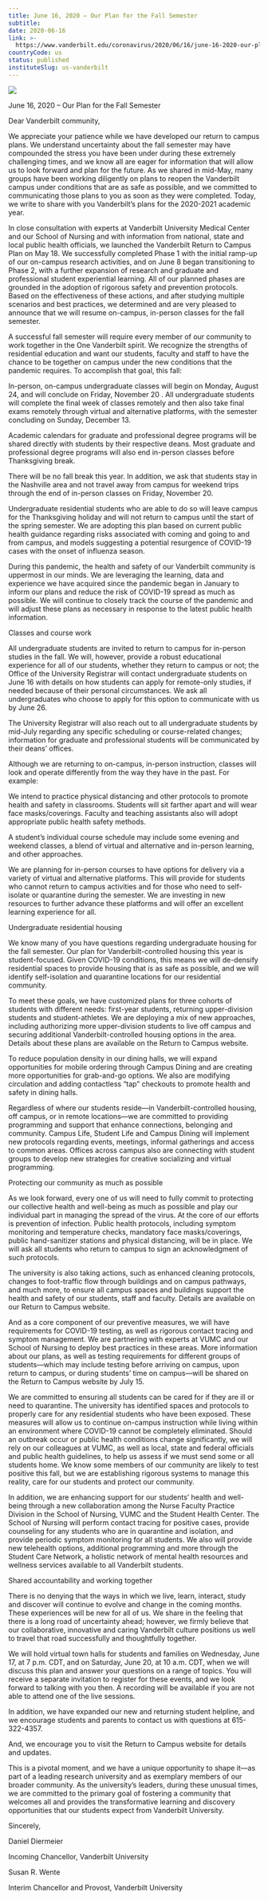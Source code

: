 ```yaml
---
title: June 16, 2020 – Our Plan for the Fall Semester
subtitle: 
date: 2020-06-16
link: >-
  https://www.vanderbilt.edu/coronavirus/2020/06/16/june-16-2020-our-plan-for-the-fall-semester/
countryCode: us
status: published
instituteSlug: us-vanderbilt
---
```

![](https://cdn.vanderbilt.edu/vu-wp0/wp-content/uploads/sites/327/2020/06/15111820/Featured-ReturnCampus-1024x512.jpg)

June 16, 2020 – Our Plan for the Fall Semester

Dear Vanderbilt community,

We appreciate your patience while we have developed our return to campus plans. We understand uncertainty about the fall semester may have compounded the stress you have been under during these extremely challenging times, and we know all are eager for information that will allow us to look forward and plan for the future. As we shared in mid-May, many groups have been working diligently on plans to reopen the Vanderbilt campus under conditions that are as safe as possible, and we committed to communicating those plans to you as soon as they were completed. Today, we write to share with you Vanderbilt’s plans for the 2020-2021 academic year.

In close consultation with experts at Vanderbilt University Medical Center and our School of Nursing and with information from national, state and local public health officials, we launched the Vanderbilt Return to Campus Plan on May 18. We successfully completed Phase 1 with the initial ramp-up of our on-campus research activities, and on June 8 began transitioning to Phase 2, with a further expansion of research and graduate and professional student experiential learning. All of our planned phases are grounded in the adoption of rigorous safety and prevention protocols. Based on the effectiveness of these actions, and after studying multiple scenarios and best practices, we determined and are very pleased to announce that we will resume on-campus, in-person classes for the fall semester.

A successful fall semester will require every member of our community to work together in the One Vanderbilt spirit. We recognize the strengths of residential education and want our students, faculty and staff to have the chance to be together on campus under the new conditions that the pandemic requires. To accomplish that goal, this fall:

In-person, on-campus undergraduate classes will begin on Monday, August 24, and will conclude on Friday, November 20 . All undergraduate students will complete the final week of classes remotely and then also take final exams remotely through virtual and alternative platforms, with the semester concluding on Sunday, December 13.



Academic calendars for graduate and professional degree programs will be shared directly with students by their respective deans. Most graduate and professional degree programs will also end in-person classes before Thanksgiving break.



There will be no fall break this year. In addition, we ask that students stay in the Nashville area and not travel away from campus for weekend trips through the end of in-person classes on Friday, November 20.

Undergraduate residential students who are able to do so will leave campus for the Thanksgiving holiday and will not return to campus until the start of the spring semester. We are adopting this plan based on current public health guidance regarding risks associated with coming and going to and from campus, and models suggesting a potential resurgence of COVID-19 cases with the onset of influenza season.

During this pandemic, the health and safety of our Vanderbilt community is uppermost in our minds. We are leveraging the learning, data and experience we have acquired since the pandemic began in January to inform our plans and reduce the risk of COVID-19 spread as much as possible. We will continue to closely track the course of the pandemic and will adjust these plans as necessary in response to the latest public health information.

Classes and course work

All undergraduate students are invited to return to campus for in-person studies in the fall. We will, however, provide a robust educational experience for all of our students, whether they return to campus or not; the Office of the University Registrar will contact undergraduate students on June 16 with details on how students can apply for remote-only studies, if needed because of their personal circumstances. We ask all undergraduates who choose to apply for this option to communicate with us by June 26.

The University Registrar will also reach out to all undergraduate students by mid-July regarding any specific scheduling or course-related changes; information for graduate and professional students will be communicated by their deans’ offices.

Although we are returning to on-campus, in-person instruction, classes will look and operate differently from the way they have in the past. For example:

We intend to practice physical distancing and other protocols to promote health and safety in classrooms. Students will sit farther apart and will wear face masks/coverings. Faculty and teaching assistants also will adopt appropriate public health safety methods.



A student’s individual course schedule may include some evening and weekend classes, a blend of virtual and alternative and in-person learning, and other approaches.



We are planning for in-person courses to have options for delivery via a variety of virtual and alternative platforms. This will provide for students who cannot return to campus activities and for those who need to self-isolate or quarantine during the semester. We are investing in new resources to further advance these platforms and will offer an excellent learning experience for all.

Undergraduate residential housing

We know many of you have questions regarding undergraduate housing for the fall semester. Our plan for Vanderbilt-controlled housing this year is student-focused. Given COVID-19 conditions, this means we will de-densify residential spaces to provide housing that is as safe as possible, and we will identify self-isolation and quarantine locations for our residential community.

To meet these goals, we have customized plans for three cohorts of students with different needs: first-year students, returning upper-division students and student-athletes. We are deploying a mix of new approaches, including authorizing more upper-division students to live off campus and securing additional Vanderbilt-controlled housing options in the area. Details about these plans are available on the Return to Campus website.

To reduce population density in our dining halls, we will expand opportunities for mobile ordering through Campus Dining and are creating more opportunities for grab-and-go options. We also are modifying circulation and adding contactless “tap” checkouts to promote health and safety in dining halls.

Regardless of where our students reside—in Vanderbilt-controlled housing, off campus, or in remote locations—we are committed to providing programming and support that enhance connections, belonging and community. Campus Life, Student Life and Campus Dining will implement new protocols regarding events, meetings, informal gatherings and access to common areas. Offices across campus also are connecting with student groups to develop new strategies for creative socializing and virtual programming.

Protecting our community as much as possible

As we look forward, every one of us will need to fully commit to protecting our collective health and well-being as much as possible and play our individual part in managing the spread of the virus. At the core of our efforts is prevention of infection. Public health protocols, including symptom monitoring and temperature checks, mandatory face masks/coverings, public hand-sanitizer stations and physical distancing, will be in place. We will ask all students who return to campus to sign an acknowledgment of such protocols.

The university is also taking actions, such as enhanced cleaning protocols, changes to foot-traffic flow through buildings and on campus pathways, and much more, to ensure all campus spaces and buildings support the health and safety of our students, staff and faculty. Details are available on our Return to Campus website.

And as a core component of our preventive measures, we will have requirements for COVID-19 testing, as well as rigorous contact tracing and symptom management. We are partnering with experts at VUMC and our School of Nursing to deploy best practices in these areas. More information about our plans, as well as testing requirements for different groups of students—which may include testing before arriving on campus, upon return to campus, or during students’ time on campus—will be shared on the Return to Campus website by July 15.

We are committed to ensuring all students can be cared for if they are ill or need to quarantine. The university has identified spaces and protocols to properly care for any residential students who have been exposed. These measures will allow us to continue on-campus instruction while living within an environment where COVID-19 cannot be completely eliminated. Should an outbreak occur or public health conditions change significantly, we will rely on our colleagues at VUMC, as well as local, state and federal officials and public health guidelines, to help us assess if we must send some or all students home. We know some members of our community are likely to test positive this fall, but we are establishing rigorous systems to manage this reality, care for our students and protect our community.

In addition, we are enhancing support for our students’ health and well-being through a new collaboration among the Nurse Faculty Practice Division in the School of Nursing, VUMC and the Student Health Center. The School of Nursing will perform contact tracing for positive cases, provide counseling for any students who are in quarantine and isolation, and provide periodic symptom monitoring for all students. We also will provide new telehealth options, additional programming and more through the Student Care Network, a holistic network of mental health resources and wellness services available to all Vanderbilt students.

Shared accountability and working together

There is no denying that the ways in which we live, learn, interact, study and discover will continue to evolve and change in the coming months. These experiences will be new for all of us. We share in the feeling that there is a long road of uncertainty ahead; however, we firmly believe that our collaborative, innovative and caring Vanderbilt culture positions us well to travel that road successfully and thoughtfully together.

We will hold virtual town halls for students and families on Wednesday, June 17, at 7 p.m. CDT, and on Saturday, June 20, at 10 a.m. CDT, when we will discuss this plan and answer your questions on a range of topics. You will receive a separate invitation to register for these events, and we look forward to talking with you then. A recording will be available if you are not able to attend one of the live sessions.

In addition, we have expanded our new and returning student helpline, and we encourage students and parents to contact us with questions at 615-322-4357.

And, we encourage you to visit the Return to Campus website for details and updates.

This is a pivotal moment, and we have a unique opportunity to shape it—as part of a leading research university and as exemplary members of our broader community. As the university’s leaders, during these unusual times, we are committed to the primary goal of fostering a community that welcomes all and provides the transformative learning and discovery opportunities that our students expect from Vanderbilt University.

Sincerely,

Daniel Diermeier

Incoming Chancellor, Vanderbilt University



Susan R. Wente

Interim Chancellor and Provost, Vanderbilt University